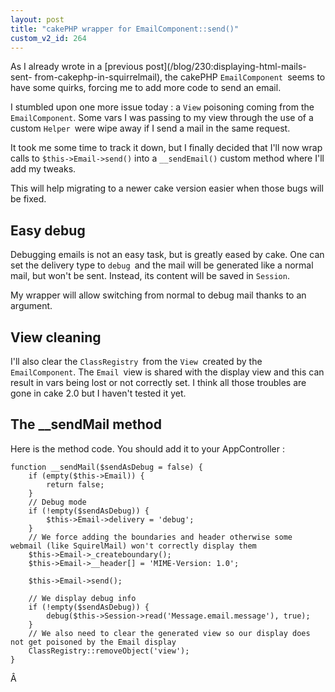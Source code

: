 ```yaml
---
layout: post
title: "cakePHP wrapper for EmailComponent::send()"
custom_v2_id: 264
---
```


As I already wrote in a [previous post](/blog/230:displaying-html-mails-sent-
from-cakephp-in-squirrelmail), the cakePHP `EmailComponent `seems to have some
quirks, forcing me to add more code to send an email.

I stumbled upon one more issue today : a `View` poisoning coming from the
`EmailComponent`. Some vars I was passing to my view through the use of a
custom `Helper `were wipe away if I send a mail in the same request.

It took me some time to track it down, but I finally decided that I'll now
wrap calls to `$this->Email->send()` into a `__sendEmail()` custom method
where I'll add my tweaks.

This will help migrating to a newer cake version easier when those bugs will
be fixed.

## Easy debug

Debugging emails is not an easy task, but is greatly eased by cake. One can
set the delivery type to `debug `and the mail will be generated like a normal
mail, but won't be sent. Instead, its content will be saved in `Session`.

My wrapper will allow switching from normal to debug mail thanks to an
argument.

## View cleaning

I'll also clear the `ClassRegistry `from the `View `created by the
`EmailComponent`. The `Email `view is shared with the display view and this
can result in vars being lost or not correctly set. I think all those troubles
are gone in cake 2.0 but I haven't tested it yet.

## The __sendMail method

Here is the method code. You should add it to your AppController :

    
    function __sendMail($sendAsDebug = false) {  
    	if (empty($this->Email)) {  
    		return false;  
    	}  
    	// Debug mode  
    	if (!empty($sendAsDebug)) {  
    		$this->Email->delivery = 'debug';  
    	}  
    	// We force adding the boundaries and header otherwise some webmail (like SquirelMail) won't correctly display them  
    	$this->Email->_createboundary();  
    	$this->Email->__header[] = 'MIME-Version: 1.0';  
    	  
    	$this->Email->send();  
    	  
    	// We display debug info  
    	if (!empty($sendAsDebug)) {  
    		debug($this->Session->read('Message.email.message'), true);  
    	}  
    	// We also need to clear the generated view so our display does not get poisoned by the Email display  
    	ClassRegistry::removeObject('view');  
    }

Â

